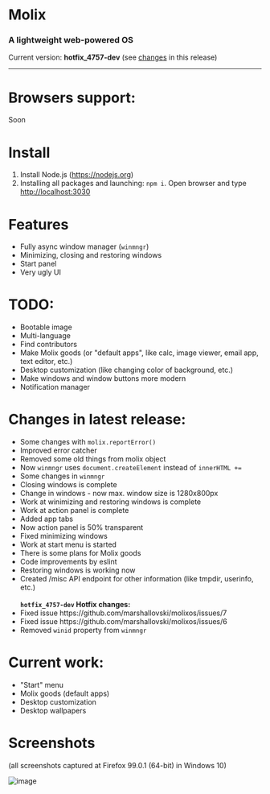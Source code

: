# Molix
<h3> A lightweight web-powered OS </h3>
Current version: <strong>hotfix_4757-dev</strong> (see <a href="#changes-in-latest-release">changes</a> in this release)
<hr>

# Browsers support:
Soon

# Install

1. Install Node.js (https://nodejs.org)
2. Installing all packages and launching: `npm i`. Open browser and type <a href="http://localhost:3030" target="_blank">http://localhost:3030</a>

# Features
<ul>
	<li>Fully async window manager (<code>winmngr</code>)</li>
	<li>Minimizing, closing and restoring windows</li>
	<li>Start panel</li>
	<li>Very ugly UI</li>
</ul>

# TODO:
<ul>
	<li>Bootable image</li>
	<li>Multi-language</li>
	<li>Find contributors</li>
	<li>Make Molix goods (or "default apps", like calc, image viewer, email app, text editor, etc.)</li>
	<li>Desktop customization (like changing color of background, etc.)</li>
	<li>Make windows and window buttons more modern</li>
	<li>Notification manager</li>
</ul>

# Changes in latest release:
<ul>
	<li>Some changes with <code>molix.reportError()</code></li>
	<li>Improved error catcher</li>
	<li>Removed some old things from molix object</li>
 	<li>Now <code>winmngr</code> uses <code>document.createElement</code> instead of <code>innerHTML +=</code></li>
	<li>Some changes in <code>winmngr</code></li>
	<li>Closing windows is complete</li>
	<li>Change in windows - now max. window size is 1280x800px</li>
	<li>Work at winimizing and restoring windows is complete</li>
	<li>Work at action panel is complete</li>
	<li>Added app tabs</li>
	<li>Now action panel is 50% transparent</li>
	<li>Fixed minimizing windows</li>
	<li>Work at start menu is started</li>
	<li>There is some plans for Molix goods</li>
	<li>Code improvements by eslint</li>
	<li>Restoring windows is working now</li>
	<li> Created /misc API endpoint for other information (like tmpdir, userinfo, etc.)</li>
	<br>
	<strong><code>hotfix_4757-dev</code> Hotfix changes:</strong>
	<li>Fixed issue https://github.com/marshallovski/molixos/issues/7</li>
	<li>Fixed issue https://github.com/marshallovski/molixos/issues/6</li>
	<li> Removed <code>winid</code> property from <code>winmngr</code></li>
</ul>

# Current work:
<ul>
	<li>"Start" menu</li>
	<li>Molix goods (default apps)</li>
	<li>Desktop customization</li>
	<li>Desktop wallpapers</li>
</ul>

# Screenshots
<p>(all screenshots captured at Firefox 99.0.1 (64-bit) in Windows 10)</p>

![image](https://user-images.githubusercontent.com/68496774/167313875-a87d7d5a-7d27-4e36-a206-187fa4966c00.png)
